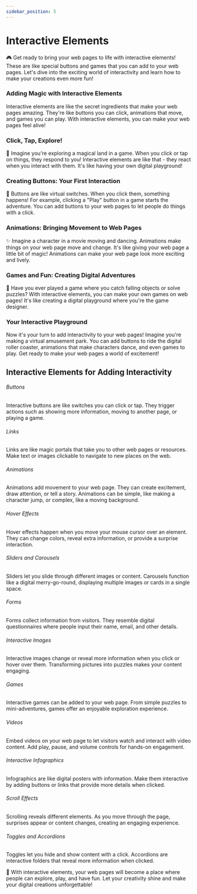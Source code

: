```yaml
---
sidebar_position: 5
---
```


# Interactive Elements

🎮 Get ready to bring your web pages to life with interactive elements! These are like special buttons and games that you can add to your web pages. Let's dive into the exciting world of interactivity and learn how to make your creations even more fun!

### Adding Magic with Interactive Elements

Interactive elements are like the secret ingredients that make your web pages amazing. They're like buttons you can click, animations that move, and games you can play. With interactive elements, you can make your web pages feel alive!

### Click, Tap, Explore!

🔮 Imagine you're exploring a magical land in a game. When you click or tap on things, they respond to you! Interactive elements are like that - they react when you interact with them. It's like having your own digital playground!

### Creating Buttons: Your First Interaction

🌟 Buttons are like virtual switches. When you click them, something happens! For example, clicking a "Play" button in a game starts the adventure. You can add buttons to your web pages to let people do things with a click.

### Animations: Bringing Movement to Web Pages

✨ Imagine a character in a movie moving and dancing. Animations make things on your web page move and change. It's like giving your web page a little bit of magic! Animations can make your web page look more exciting and lively.

### Games and Fun: Creating Digital Adventures

🎲 Have you ever played a game where you catch falling objects or solve puzzles? With interactive elements, you can make your own games on web pages! It's like creating a digital playground where you're the game designer.

### Your Interactive Playground

Now it's your turn to add interactivity to your web pages! Imagine you're making a virtual amusement park. You can add buttons to ride the digital roller coaster, animations that make characters dance, and even games to play. Get ready to make your web pages a world of excitement!

## Interactive Elements for Adding Interactivity

###### Buttons
Interactive buttons are like switches you can click or tap. They trigger actions such as showing more information, moving to another page, or playing a game.

###### Links
Links are like magic portals that take you to other web pages or resources. Make text or images clickable to navigate to new places on the web.

###### Animations
Animations add movement to your web page. They can create excitement, draw attention, or tell a story. Animations can be simple, like making a character jump, or complex, like a moving background.

###### Hover Effects
Hover effects happen when you move your mouse cursor over an element. They can change colors, reveal extra information, or provide a surprise interaction.

###### Sliders and Carousels
Sliders let you slide through different images or content. Carousels function like a digital merry-go-round, displaying multiple images or cards in a single space.

###### Forms
Forms collect information from visitors. They resemble digital questionnaires where people input their name, email, and other details.

###### Interactive Images
Interactive images change or reveal more information when you click or hover over them. Transforming pictures into puzzles makes your content engaging.

###### Games
Interactive games can be added to your web page. From simple puzzles to mini-adventures, games offer an enjoyable exploration experience.

###### Videos
Embed videos on your web page to let visitors watch and interact with video content. Add play, pause, and volume controls for hands-on engagement.

###### Interactive Infographics
Infographics are like digital posters with information. Make them interactive by adding buttons or links that provide more details when clicked.

###### Scroll Effects
Scrolling reveals different elements. As you move through the page, surprises appear or content changes, creating an engaging experience.

###### Toggles and Accordions
Toggles let you hide and show content with a click. Accordions are interactive folders that reveal more information when clicked.


🚀 With interactive elements, your web pages will become a place where people can explore, play, and have fun. Let your creativity shine and make your digital creations unforgettable!
